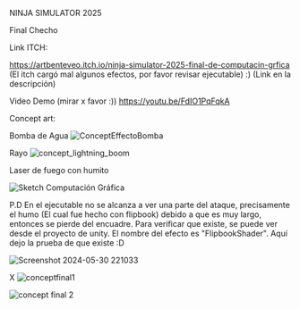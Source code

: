 NINJA SIMULATOR 2025

Final Checho

Link ITCH:

https://artbenteveo.itch.io/ninja-simulator-2025-final-de-computacin-grfica
(El itch cargó mal algunos efectos, por favor revisar ejecutable) :) (Link en la descripción)

Video Demo (mirar x favor :)) https://youtu.be/FdIO1PqFqkA

Concept art:

Bomba de Agua
![ConceptEffectoBomba](https://github.com/artbenteveo/FinalChecho/assets/83146834/af0a9951-31d7-4155-a9bd-91a075cced55)


Rayo
![concept_lightning_boom](https://github.com/artbenteveo/FinalChecho/assets/93880973/2f7df172-ca15-48e3-81c7-d07c02437611)


Laser de fuego con humito

![Sketch Computación Gráfica](https://github.com/artbenteveo/FinalChecho/assets/82242799/377dcd65-ae6a-4817-8cf7-cfbff0e79394)

P.D En el ejecutable no se alcanza a ver una parte del ataque, precisamente el humo (El cual fue hecho con flipbook) debido a que es muy largo, entonces se pierde del encuadre. Para verificar que existe, se puede ver desde el proyecto de unity. El nombre del efecto es "FlipbookShader". Aquí dejo la prueba de que existe :D

![Screenshot 2024-05-30 221033](https://github.com/artbenteveo/FinalChecho/assets/82242799/f83d2de2-e66f-4a09-a7e1-d9b9fd5653c3)


X
![conceptfinal1](https://github.com/artbenteveo/FinalChecho/assets/93880973/da0d304b-319f-410b-8b58-c86ea64946c4)

![concept final 2](https://github.com/artbenteveo/FinalChecho/assets/93880973/a079ef6f-96cb-4976-9a8b-6c33070b6072)

